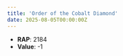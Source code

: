 ```yaml
---
title: 'Order of the Cobalt Diamond'
date: 2025-08-05T00:00:00Z
---
```

- **RAP**: 2184
- **Value**: -1
